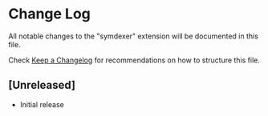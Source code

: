 # Change Log

All notable changes to the "symdexer" extension will be documented in this file.

Check [Keep a Changelog](http://keepachangelog.com/) for recommendations on how to structure this file.

## [Unreleased]

- Initial release